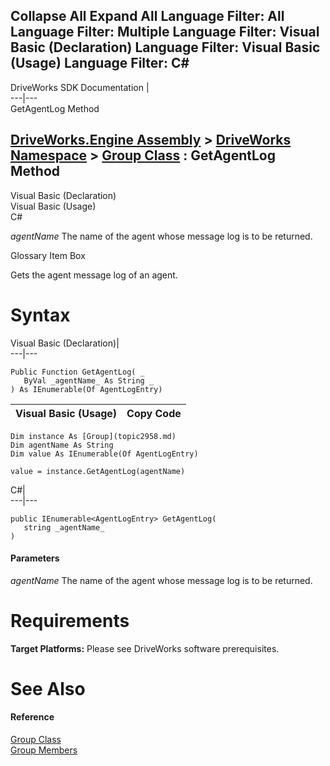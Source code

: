 Collapse All Expand All Language Filter: All  Language Filter: Multiple  Language Filter: Visual Basic (Declaration) Language Filter: Visual Basic (Usage) Language Filter: C#  
---  
DriveWorks SDK Documentation  |   
---|---  
GetAgentLog Method   
  
[DriveWorks.Engine Assembly](topic2156.md) > [DriveWorks Namespace](topic2159.md) > [Group Class](topic2958.md) : GetAgentLog Method  
---  
  
Visual Basic (Declaration)    
Visual Basic (Usage)    
C# 

_agentName_
    The name of the agent whose message log is to be returned.

Glossary Item Box

Gets the agent message log of an agent. 

# Syntax

Visual Basic (Declaration)|   
---|---  
      
    
    Public Function GetAgentLog( _
       ByVal _agentName_ As String _
    ) As IEnumerable(Of AgentLogEntry)  
  
Visual Basic (Usage)| Copy Code  
---|---  
      
    
    Dim instance As [Group](topic2958.md)
    Dim agentName As String
    Dim value As IEnumerable(Of AgentLogEntry)
     
    value = instance.GetAgentLog(agentName)  
  
C#|   
---|---  
      
    
    public IEnumerable<AgentLogEntry> GetAgentLog( 
       string _agentName_
    )  
  
#### Parameters

 _agentName_
    The name of the agent whose message log is to be returned.

# Requirements

**Target Platforms:** Please see DriveWorks software prerequisites.

# See Also

#### Reference

[Group Class](topic2958.md)   
[Group Members](topic2959.md)



